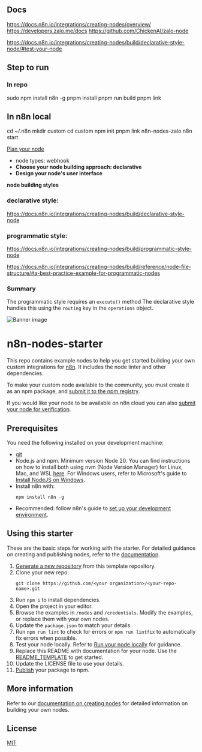 
## Docs
https://docs.n8n.io/integrations/creating-nodes/overview/
https://developers.zalo.me/docs
https://github.com/ChickenAI/zalo-node

https://docs.n8n.io/integrations/creating-nodes/build/declarative-style-node/#test-your-node

## Step to run

### In repo
sudo npm install n8n -g
pnpm install
pnpm run build
pnpm link

## In n8n local
cd ~/.n8n
mkdir custom
cd custom
npm init
pnpm link n8n-nodes-zalo
n8n start

[Plan your node](https://docs.n8n.io/integrations/creating-nodes/plan/)

- node types: webhook
- **Choose your node building approach: declarative**
- **Design your node's user interface**

**node building styles**

### declarative style:

https://docs.n8n.io/integrations/creating-nodes/build/declarative-style-node

### programmatic style:

https://docs.n8n.io/integrations/creating-nodes/build/programmatic-style-node

https://docs.n8n.io/integrations/creating-nodes/build/reference/node-file-structure/#a-best-practice-example-for-programmatic-nodes

### Summary
The programmatic style requires an `execute()` method
The declarative style handles this using the `routing` key in the `operations` object.






















![Banner image](https://user-images.githubusercontent.com/10284570/173569848-c624317f-42b1-45a6-ab09-f0ea3c247648.png)

# n8n-nodes-starter

This repo contains example nodes to help you get started building your own custom integrations for [n8n](https://n8n.io). It includes the node linter and other dependencies.

To make your custom node available to the community, you must create it as an npm package, and [submit it to the npm registry](https://docs.npmjs.com/packages-and-modules/contributing-packages-to-the-registry).

If you would like your node to be available on n8n cloud you can also [submit your node for verification](https://docs.n8n.io/integrations/creating-nodes/deploy/submit-community-nodes/).

## Prerequisites

You need the following installed on your development machine:

* [git](https://git-scm.com/downloads)
* Node.js and npm. Minimum version Node 20. You can find instructions on how to install both using nvm (Node Version Manager) for Linux, Mac, and WSL [here](https://github.com/nvm-sh/nvm). For Windows users, refer to Microsoft's guide to [Install NodeJS on Windows](https://docs.microsoft.com/en-us/windows/dev-environment/javascript/nodejs-on-windows).
* Install n8n with:
  ```
  npm install n8n -g
  ```
* Recommended: follow n8n's guide to [set up your development environment](https://docs.n8n.io/integrations/creating-nodes/build/node-development-environment/).

## Using this starter

These are the basic steps for working with the starter. For detailed guidance on creating and publishing nodes, refer to the [documentation](https://docs.n8n.io/integrations/creating-nodes/).

1. [Generate a new repository](https://github.com/n8n-io/n8n-nodes-starter/generate) from this template repository.
2. Clone your new repo:
   ```
   git clone https://github.com/<your organization>/<your-repo-name>.git
   ```
3. Run `npm i` to install dependencies.
4. Open the project in your editor.
5. Browse the examples in `/nodes` and `/credentials`. Modify the examples, or replace them with your own nodes.
6. Update the `package.json` to match your details.
7. Run `npm run lint` to check for errors or `npm run lintfix` to automatically fix errors when possible.
8. Test your node locally. Refer to [Run your node locally](https://docs.n8n.io/integrations/creating-nodes/test/run-node-locally/) for guidance.
9. Replace this README with documentation for your node. Use the [README_TEMPLATE](README_TEMPLATE.md) to get started.
10. Update the LICENSE file to use your details.
11. [Publish](https://docs.npmjs.com/packages-and-modules/contributing-packages-to-the-registry) your package to npm.

## More information

Refer to our [documentation on creating nodes](https://docs.n8n.io/integrations/creating-nodes/) for detailed information on building your own nodes.

## License

[MIT](https://github.com/n8n-io/n8n-nodes-starter/blob/master/LICENSE.md)
